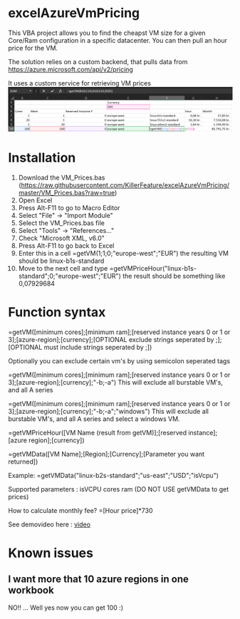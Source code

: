 

# excelAzureVmPricing
This VBA project allows you to find the cheapst VM size for a given Core/Ram configuration in a specific datacenter.
You can then pull an hour price for the VM. 

The solution relies on a custom backend, that pulls data from https://azure.microsoft.com/api/v2/pricing

It uses a custom service for retrieving VM prices
![Demoimage](https://raw.githubusercontent.com/KillerFeature/excelAzureVmPricing/master/Capture3.PNG)


# Installation
1. Download the VM_Prices.bas (https://raw.githubusercontent.com/KillerFeature/excelAzureVmPricing/master/VM_Prices.bas?raw=true)
2. Open Excel
3. Press Alt-F11 to go to Macro Editor
4. Select "File" -> "Import Module"
5. Select the VM_Prices.bas file
6. Select "Tools" -> "References..."
7. Check "Microsoft XML, v6.0"
8. Press Alt-F11 to go back to Excel
9. Enter this in a cell =getVM(1;1;0;"europe-west";"EUR") the resulting VM should be linux-b1s-standard
10. Move to the next cell and type =getVMPriceHour("linux-b1s-standard";0;"europe-west";"EUR") the result should be something like 0,07929684

# Function syntax

=getVM([minimum cores];[minimum ram];[reserved instance years 0 or 1 or 3];[azure-region];[currency];[OPTIONAL exclude strings seperated by ;];[OPTIONAL must include strings seperated by ;])

Optionally you can exclude certain vm's by using semicolon seperated tags

=getVM([minimum cores];[minimum ram];[reserved instance years 0 or 1 or 3];[azure-region];[currency];"-b;-a")
This will exclude all burstable VM's, and all A series

=getVM([minimum cores];[minimum ram];[reserved instance years 0 or 1 or 3];[azure-region];[currency];"-b;-a";"windows")
This will exclude all burstable VM's, and all A series and select a windows VM.

=getVMPriceHour([VM Name (result from getVM)];[reserved instance];[azure region];[currency])

=getVMData([VM Name];[Region];[Currency];[Parameter you want returned])

Example:
=getVMData("linux-b2s-standard";"us-east";"USD";"isVcpu")

Supported parameters : isVCPU cores ram (DO NOT USE getVMData to get prices)

How to calculate monthly fee?
=[Hour price]*730


See demovideo here : [video](https://github.com/KillerFeature/excelAzureVmPricing/blob/master/comp.mp4?raw=true)


# Known issues

## I want more that 10 azure regions in one workbook
NO!! ... Well yes now you can get 100 :)
